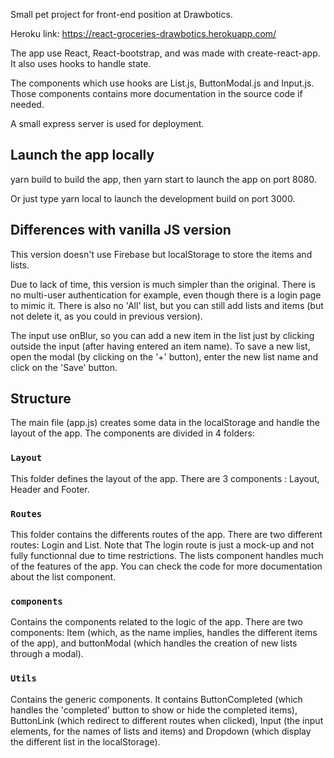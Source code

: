 Small pet project for front-end position at Drawbotics. 

Heroku link: https://react-groceries-drawbotics.herokuapp.com/

The app use React, React-bootstrap, and was made with create-react-app. It also uses hooks to handle state.

The components which use hooks are List.js, ButtonModal.js and Input.js. Those components contains more documentation in the source code if needed.

A small express server is used for deployment.


## Launch the app locally

yarn build to build the app, then yarn start to launch the app on port 8080.

Or just type yarn local to launch the development build on port 3000.


## Differences with vanilla JS version

This version doesn't use Firebase but localStorage to store the items and lists.

Due to lack of time, this version is much simpler than the original. There is no multi-user authentication for example, even though there is a login page to mimic it. There is also no 'All' list, but you can still add lists and items (but not delete it, as you could in previous version).

The input use onBlur, so you can add a new item in the list just by clicking outside the input (after having entered an item name). To save a new list, open the modal (by clicking on the '+' button), enter the new list name and click on the 'Save' button.


## Structure

The main file (app.js) creates some data in the localStorage and handle the layout of the app. The components are divided in 4 folders:


### `Layout`

This folder defines the layout of the app. There are 3 components : Layout, Header and Footer.


### `Routes`

This folder contains the differents routes of the app. There are two different routes: Login and List. Note that The login route is just a mock-up and not fully functionnal due to time restrictions. The lists component handles much of the features of the app. You can check the code for more documentation about the list component.


### `components`

Contains the components related to the logic of the app. There are two components: Item (which, as the name implies, handles the different items of the app), and buttonModal (which handles the creation of new lists through a modal).


### `Utils`

Contains the generic components. It contains ButtonCompleted (which handles the 'completed' button to show or hide the completed items), ButtonLink (which redirect to different routes when clicked), Input (the input elements, for the names of lists and items) and Dropdown (which display the different list in the localStorage).
